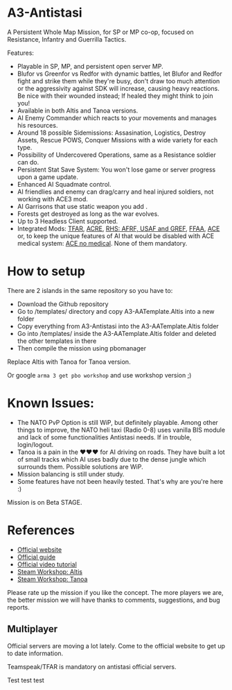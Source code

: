# A3-Antistasi

A Persistent Whole Map Mission, for SP or MP co-op, focused on Resistance, Infantry and Guerrilla Tactics. 

Features: 

- Playable in SP, MP, and persistent open server MP.
- Blufor vs Greenfor vs Redfor with dynamic battles, let Blufor and Redfor fight and strike them while they're busy, don't draw too much attention or the aggressivity against SDK will increase, causing heavy reactions. Be nice with their wounded instead; If healed they might think to join you!
- Available in both Altis and Tanoa versions.
- AI Enemy Commander which reacts to your movements and manages his resources.
- Around 18 possible Sidemissions: Assasination, Logistics, Destroy Assets, Rescue POWS, Conquer Missions with a wide variety for each type.
- Possibility of Undercovered Operations, same as a Resistance soldier can do.
- Persistent Stat Save System: You won't lose game or server progress upon a game update. 
- Enhanced AI Squadmate control.
- AI friendlies and enemy can drag/carry and heal injured soldiers, not working with ACE3 mod.
- AI Garrisons that use static weapon you add .
- Forests get destroyed as long as the war evolves. 
- Up to 3 Headless Client supported. 
- Integrated Mods: [TFAR](https://steamcommunity.com/sharedfiles/filedetails/?id=620019431), [ACRE](https://steamcommunity.com/sharedfiles/filedetails/?id=751965892&searchtext=acre), [RHS: AFRF, USAF and GREF](https://steamcommunity.com/workshop/filedetails/?id=843770737), [FFAA](https://steamcommunity.com/sharedfiles/filedetails/?id=820994401&searchtext=FFAA), [ACE](https://steamcommunity.com/sharedfiles/filedetails/?id=463939057) or, to keep the unique features of AI that would be disabled with ACE medical system: [ACE no medical](https://steamcommunity.com/sharedfiles/filedetails/?id=1316471790). None of them mandatory. 

# How to setup

There are 2 islands in the same repository so you have to:
- Download the Github repository
- Go to /templates/ directory and copy A3-AATemplate.Altis into a new folder
- Copy everything from A3-Antistasi into the A3-AATemplate.Altis folder
- Go into /templates/ inside the A3-AATemplate.Altis folder and deleted the other templates in there
- Then compile the mission using pbomanager

Replace Altis with Tanoa for Tanoa version.

Or google `arma 3 get pbo workshop` and use workshop version ;)

# Known Issues:

- The NATO PvP Option is still WiP, but definitely playable. Among other things to improve, the NATO heli taxi (Radio 0-8) uses vanilla BIS module and lack of some functionalities Antistasi needs. If in trouble, login/logout.
- Tanoa is a pain in the ♥♥♥ for AI driving on roads. They have built a lot of small tracks which AI uses badly due to the dense jungle which surrounds them. Possible solutions are WiP.
- Mission balancing is still under study.
- Some features have not been heavily tested. That's why are you're here :)

Mission is on Beta STAGE.

# References

- [Official website](http://a3antistasi.enjin.com/)
- [Official guide](https://docs.google.com/document/d/1cCptf8Uo-mBHRhIqx1BPznECzgRqwJuj70AGjiI6KOI/edit)
- [Official video tutorial](https://www.youtube.com/watch?v=nebLG3Jhrbk)
- [Steam Workshop: Altis](https://steamcommunity.com/sharedfiles/filedetails/?id=378941393)
- [Steam Workshop: Tanoa](http://steamcommunity.com/sharedfiles/filedetails/?id=750430992)

Please rate up the mission if you like the concept. The more players we are, the better mission we will have thanks to comments, suggestions, and bug reports.

## Multiplayer
Official servers are moving a lot lately.
Come to the official website to get up to date information.

Teamspeak/TFAR is mandatory on antistasi official servers.

Test test test
